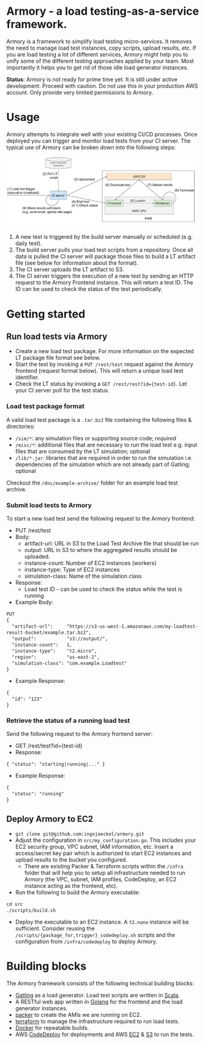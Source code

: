 # Armory - a load testing-as-a-service framework.

Armory is a framework to simplify load testing micro-services. It removes the need to manage load test instances, copy scripts, upload results, etc. If you are load testing a lot of different services, Armory might help you to unify some of the different testing approaches applied by your team. Most importantly it helps you to get rid of those idle load generator instances.

**Status**: Armory is not ready for prime time yet. It is still under active development. Proceed with caution. Do not use this in your production AWS account. Only provide very limited permissions to Armory.

# Usage

Armory attempts to integrate well with your existing CI/CD processes. Once deployed you can trigger and monitor load tests from your CI server. The typical use of Armory can be broken down into the following steps:

![Architecture](doc/Architecture.png)

1. A new test is triggered by the build server manually or scheduled (e.g. daily test).
2. The build server pulls your load test scripts from a repository. Once all data is pulled the CI server will package those files to build a LT artifact file (see below for information about the format).
3. The CI server uploads the LT artifact to S3.
4. The CI server triggers the execution of a new test by sending an HTTP request to the Armory Frontend instance. This will return a test ID. The ID can be used to check the status of the test periodically.

# Getting started

## Run load tests via Armory

* Create a new load test package. For more information on the expected LT package file format see below.
* Start the test by invoking a `PUT /rest/test` request against the Armory frontend (request format below). This will return a unique load test identifier.
* Check the LT status by invoking a `GET /rest/rest?id={test-id}`. Let your CI server poll for the test status.

### Load test package format

A valid load test package is a `.tar.bz2` file containing the following files & directories:

* `/sim/*`: any simulation files or supporting source code; *required*
* `/misc/*`: additional files that are necessary to run the load test e.g. input files that are consumed by the LT simulation; optional
* `/lib/*.jar`: libraries that are required in order to run the simulation i.e. dependencies of the simulation which are not already part of Gatling; optional

Checkout the `/doc/example-archive/` folder for an example load test archive.

### Submit load tests to Armory

To start a new load test send the following request to the Armory frontend:

* PUT /rest/test
* Body:
    * artifact-url: URL in S3 to the Load Test Archive file that should be run
    * output: URL in S3 to where the aggregated results should be uploaded.
    * instance-count: Number of EC2 instances (workers)
    * instance-type: Type of EC2 instances
    * simulation-class: Name of the simulation class
* Response:
    * Load test ID - can be used to check the status while the test is running
* Example Body:

```
PUT
{
  "artifact-url":     "https://s3-us-west-1.amazonaws.com/my-loadtest-result-bucket/example.tar.bz2",
  "output":           "s3://output/",
  "instance-count":   1,
  "instance-type":    "t2.micro",
  "region":           "us-east-1",
  "simulation-class": "com.example.Loadtest"
}
```

* Example Response:

```
{
  "id": "123"
}
```

### Retrieve the status of a running load test

Send the following request to the Armory frontend server:

* GET /rest/test?id={test-id}
* Response:

```
{ "status": "starting|running|..." }
```

* Example Response:

```
{
  "status": "running"
}
```

## Deploy Armory to EC2

* `git clone git@github.com:ingojaeckel/armory.git`
* Adjust the configuration in `src/my_configuration.go`. This includes your EC2 security group, VPC subnet, IAM information, etc. Insert a access/secret key pair which is authorized to start EC2 instances and upload results to the bucket you configured.
    * There are existing Packer & Terraform scripts within the `/infra` folder that will help you to setup all infrastructure needed to run Armory (the VPC, subnet, IAM profiles, CodeDeploy, an EC2 instance acting as the frontend, etc).
* Run the following to build the Armory executable:

```
cd src
./scripts/build.sh
```

* Deploy the executable to an EC2 instance. A `t2.nano` instance will be sufficient. Consider reusing the `/scripts/{package_for,trigger}_codedeploy.sh` scripts and the configuration from `/infra/codedeploy` to deploy Armory.

# Building blocks

The Armory framework consists of the following technical building blocks:

* [Gatling](https://gatling.io/) as a load generator. Load test scripts are written in [Scala](https://www.scala-lang.org/).
* A RESTful web app written in [Golang](https://golang.org) for the frontend and the load generator instances.
* [packer](https://www.packer.io/) to create the AMIs we are running on EC2.
* [terraform](https://www.terraform.io/) to manage the infrastructure required to run load tests.
* [Docker](https://www.docker.com) for repeatable builds.
* AWS [CodeDeploy](https://aws.amazon.com/codedeploy/) for deployments and AWS [EC2](https://aws.amazon.com/ec2/) & [S3](https://aws.amazon.com/s3/) to run the tests.
